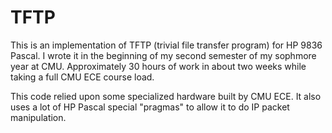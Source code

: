# TFTP

This is an implementation of TFTP (trivial file transfer program) for HP 9836 Pascal.
I wrote it in the beginning of my second semester of my sophmore year at CMU.
Approximately 30 hours of work in about two weeks while taking a full CMU ECE course load.

This code relied upon some specialized hardware built by CMU ECE.
It also uses a lot of HP Pascal special "pragmas" to allow it to do IP packet manipulation.
